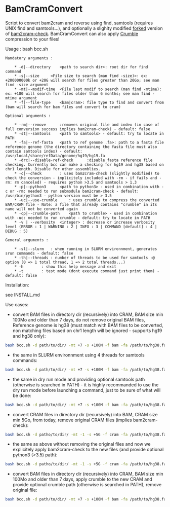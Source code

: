 # BamCramConvert
Script to convert bam2cram and reverse using find, samtools (requires UNIX find and samtools...), and optionally a slighlty modified [forked](https://github.com/beboche/bam2cram-check) version of [bam2cram-check](https://github.com/wtsi-hgi/bam2cram-check). BamCramConvert can also apply [Crumble](https://github.com/jkbonfield/crumble) compression to your files!

Usage : bash bcc.sh

	Mandatory arguments :
  
		* -d|--directory	<path to search dir>: root dir for find command    
		* -s|--size		<File size to search (man find -size)>: ex: +200000000k or +20G will search for files greater than 20Go; see man find -size argument    
		* -mt|--modif-time	<File last modif to search (man find -mtime): ex: +180 will search for files older than 6 months; see man find -mtime argument    
		* -f|--file-type	<bam|cram>: file type to find and convert from (bam will search for bam files and convert to cram)
    
	Optional arguments :
  
		* -rm|--remove		:removes original file and index (in case of full conversion success implies bam2cram-check) - default: false
		* -st|--samtools	<path to samtools> - default: try to locate in PATH
		* -fa|--ref-fasta	<path to ref genome .fa>: path to a fasta file reference genome (the directory containing the fasta file must also contain samtools index) - default: /usr/local/share/refData/genome/hg19/hg19.fa
		* -drc|--disable-ref-check      :disable fasta reference file checking. Currently bcc can make a checking for hg19 and hg38 based on chr1 length. Disable for other assemblies.
		* -c|--check		: uses bam2cram-check (slightly modified) to check the conversion - implicitely included with -rm - if fails and -rm: rm canceled) - requires python >3.5 and samtools > 1.3
		* -p|--python3		<path to python3> - used in combination with -c or -rm: needed to run submodule bam2cram-check - default: /usr/bin/python3 - python version must be > 3.5
		* -uc|--use-crumble     : uses crumble to compress the converted BAM/CRAM file - Note: a file that already contains "crumble" in its name will not be converted again
		* -cp|--crumble-path    <path to crumble> - used in combination with -uc: needed to run crumble - default: try to locate in PATH
		* -v | --verbosity 	<integer> : decrease or increase verbosity level (ERROR : 1 | WARNING : 2 | INFO : 3 | COMMAND [default] : 4 | DEBUG : 5)
    
	General arguments :
  
		* -sl|--slurm   : when running in SLURM environnment, generates srun commands - default: false
		* -th|--threads : number of threads to be used for samtools -@ option (0 => 1 total thread, 1 => 2 total threads...)
		* -h		: show this help message and exit
		* -t		: test mode (dont execute command just print them) - default: false

Installation:

see INSTALL.md

Use cases:

* convert BAM files in directory dir (recursively) into CRAM, BAM size min 100Mo and older than 7 days, do not remove original BAM files, Reference genome is hg38 (must match with BAM files to be converted, non matching files based on chr1 length will be ignored - supports hg19 and hg38 only):

```bash
bash bcc.sh -d path/to/dir/ -mt +7 -s +100M -f bam -fa /path/to/hg38.fa
```

* the same in SLURM environnment using 4 threads for samtools commands:

```bash
bash bcc.sh -d path/to/dir/ -mt +7 -s +100M -f bam -fa /path/to/hg38.fa -sl -th 3
```

* the same in dry run mode and providing optional samtools path (otherwise is searched in PATH) - it is highly recommanded to use the dry run mode before launching a command, just to be sure of what will be done:

```bash
bash bcc.sh -d path/to/dir/ -mt +7 -s +100M -f bam -fa /path/to/hg38.fa -sl -th 3 -st /special/place/samtools -t
```

* convert CRAM files in directory dir (recursively) into BAM, CRAM size min 5Go, from today, remove original CRAM files (implies bam2cram-check):

```bash
bash bcc.sh -d patho/to/dir/ -mt -1 -s +5G -f cram -fa /path/to/hg38.fa -rm
```

* the same as above without removing the original files and now we explicitely apply bam2cram-check to the new files (and provide optional python3 (>3.5) path):

```bash
bash bcc.sh -d patho/to/dir/ -mt -1 -s +5G -f cram -fa /path/to/hg38.fa -c -p /usr/bin/python3
```

* convert BAM files in directory dir (recursively) into CRAM, BAM size min 100Mo and older than 7 days, apply crumble to the new CRAM and provide optional crumble path (otherwise is searched in PATH), remove original file:

```bash
bash bcc.sh -d path/to/dir/ -mt +7 -s +100M -f bam -fa /path/to/hg38.fa -uc -cp /special/place/crumble -rm
```




